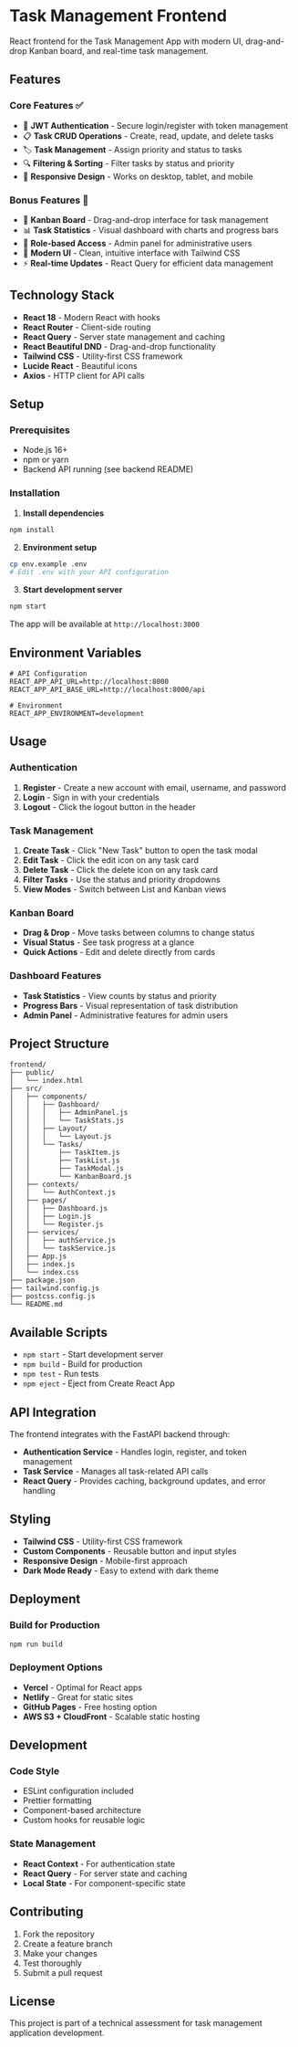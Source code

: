 # Task Management Frontend

React frontend for the Task Management App with modern UI, drag-and-drop Kanban board, and real-time task management.

## Features

### Core Features ✅
- 🔐 **JWT Authentication** - Secure login/register with token management
- 📋 **Task CRUD Operations** - Create, read, update, and delete tasks
- 🏷️ **Task Management** - Assign priority and status to tasks
- 🔍 **Filtering & Sorting** - Filter tasks by status and priority
- 📱 **Responsive Design** - Works on desktop, tablet, and mobile

### Bonus Features 🎁
- 🎯 **Kanban Board** - Drag-and-drop interface for task management
- 📊 **Task Statistics** - Visual dashboard with charts and progress bars
- 👥 **Role-based Access** - Admin panel for administrative users
- 🎨 **Modern UI** - Clean, intuitive interface with Tailwind CSS
- ⚡ **Real-time Updates** - React Query for efficient data management

## Technology Stack

- **React 18** - Modern React with hooks
- **React Router** - Client-side routing
- **React Query** - Server state management and caching
- **React Beautiful DND** - Drag-and-drop functionality
- **Tailwind CSS** - Utility-first CSS framework
- **Lucide React** - Beautiful icons
- **Axios** - HTTP client for API calls

## Setup

### Prerequisites
- Node.js 16+ 
- npm or yarn
- Backend API running (see backend README)

### Installation

1. **Install dependencies**
```bash
npm install
```

2. **Environment setup**
```bash
cp env.example .env
# Edit .env with your API configuration
```

3. **Start development server**
```bash
npm start
```

The app will be available at `http://localhost:3000`

## Environment Variables

```env
# API Configuration
REACT_APP_API_URL=http://localhost:8000
REACT_APP_API_BASE_URL=http://localhost:8000/api

# Environment
REACT_APP_ENVIRONMENT=development
```

## Usage

### Authentication
1. **Register** - Create a new account with email, username, and password
2. **Login** - Sign in with your credentials
3. **Logout** - Click the logout button in the header

### Task Management
1. **Create Task** - Click "New Task" button to open the task modal
2. **Edit Task** - Click the edit icon on any task card
3. **Delete Task** - Click the delete icon on any task card
4. **Filter Tasks** - Use the status and priority dropdowns
5. **View Modes** - Switch between List and Kanban views

### Kanban Board
- **Drag & Drop** - Move tasks between columns to change status
- **Visual Status** - See task progress at a glance
- **Quick Actions** - Edit and delete directly from cards

### Dashboard Features
- **Task Statistics** - View counts by status and priority
- **Progress Bars** - Visual representation of task distribution
- **Admin Panel** - Administrative features for admin users

## Project Structure

```
frontend/
├── public/
│   └── index.html
├── src/
│   ├── components/
│   │   ├── Dashboard/
│   │   │   ├── AdminPanel.js
│   │   │   └── TaskStats.js
│   │   ├── Layout/
│   │   │   └── Layout.js
│   │   └── Tasks/
│   │       ├── TaskItem.js
│   │       ├── TaskList.js
│   │       ├── TaskModal.js
│   │       └── KanbanBoard.js
│   ├── contexts/
│   │   └── AuthContext.js
│   ├── pages/
│   │   ├── Dashboard.js
│   │   ├── Login.js
│   │   └── Register.js
│   ├── services/
│   │   ├── authService.js
│   │   └── taskService.js
│   ├── App.js
│   ├── index.js
│   └── index.css
├── package.json
├── tailwind.config.js
├── postcss.config.js
└── README.md
```

## Available Scripts

- `npm start` - Start development server
- `npm build` - Build for production
- `npm test` - Run tests
- `npm eject` - Eject from Create React App

## API Integration

The frontend integrates with the FastAPI backend through:

- **Authentication Service** - Handles login, register, and token management
- **Task Service** - Manages all task-related API calls
- **React Query** - Provides caching, background updates, and error handling

## Styling

- **Tailwind CSS** - Utility-first CSS framework
- **Custom Components** - Reusable button and input styles
- **Responsive Design** - Mobile-first approach
- **Dark Mode Ready** - Easy to extend with dark theme

## Deployment

### Build for Production
```bash
npm run build
```

### Deployment Options
- **Vercel** - Optimal for React apps
- **Netlify** - Great for static sites
- **GitHub Pages** - Free hosting option
- **AWS S3 + CloudFront** - Scalable static hosting

## Development

### Code Style
- ESLint configuration included
- Prettier formatting
- Component-based architecture
- Custom hooks for reusable logic

### State Management
- **React Context** - For authentication state
- **React Query** - For server state and caching
- **Local State** - For component-specific state

## Contributing

1. Fork the repository
2. Create a feature branch
3. Make your changes
4. Test thoroughly
5. Submit a pull request

## License

This project is part of a technical assessment for task management application development. 
